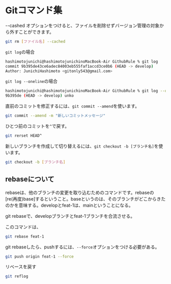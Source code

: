 # Gitコマンド集

--cashed オプションをつけると、ファイルを削除せずバージョン管理の対象から外すことができます。

```bash
git rm [ファイル名] --cached
```

`git log`の場合
```bash
hashimotojunichi@hashimotojunichinoMacBook-Air GithubRule % git log
commit 9b395de43ce6adec84003eb555faf1accd3ce0b6 (HEAD -> develop)
Author: JunichiHashimoto <gitonly543@gmail.com>
```

`git log --oneline`の場合
```bash
hashimotojunichi@hashimotojunichinoMacBook-Air GithubRule % git log --oneline
9b395de (HEAD -> develop) unko
```

直前のコミットを修正するには、`git commit --amend`を使います。

```bash
git commit --amend -m "新しいコミットメッセージ"
```

ひとつ前のコミットを`^`で戻す。
```bash
git rerset HEAD^
```

新しいブランチを作成して切り替えるには、`git checkout -b [ブランチ名]`を使います。

```bash
git checkout -b [ブランチ名]
```

## rebaseについて
rebaseは、他のブランチの変更を取り込むためのコマンドです。rebaseの[re(再度)base]するということ。baseというのは、そのブランチがどこからきたのかを意味する。developとfeat-1は、mainということになる。

git rebaseで、developブランチとfeat-1ブランチを合流させる。

このコマンドは、
```bash
git rebase feat-1
```

git rebaseしたら、pushするには、`--force`オプションをつける必要がある。

```bash
git push origin feat-1 --force
```

リベースを戻す
```bash
git reflog
```
